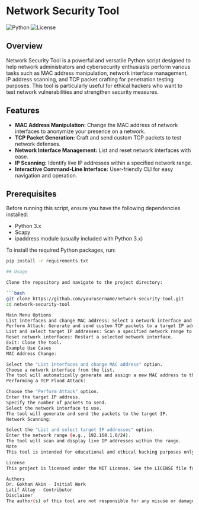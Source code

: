 # Network Security Tool

![Python](https://img.shields.io/badge/Python-3.x-blue.svg)
![License](https://img.shields.io/badge/License-MIT-green.svg)

## Overview

Network Security Tool is a powerful and versatile Python script designed to help network administrators and cybersecurity enthusiasts perform various tasks such as MAC address manipulation, network interface management, IP address scanning, and TCP packet crafting for penetration testing purposes. This tool is particularly useful for ethical hackers who want to test network vulnerabilities and strengthen security measures.

## Features

- **MAC Address Manipulation:** Change the MAC address of network interfaces to anonymize your presence on a network.
- **TCP Packet Generation:** Craft and send custom TCP packets to test network defenses.
- **Network Interface Management:** List and reset network interfaces with ease.
- **IP Scanning:** Identify live IP addresses within a specified network range.
- **Interactive Command-Line Interface:** User-friendly CLI for easy navigation and operation.

## Prerequisites

Before running this script, ensure you have the following dependencies installed:

- Python 3.x
- Scapy
- ipaddress module (usually included with Python 3.x)

To install the required Python packages, run:

```bash
pip install -r requirements.txt

## Usage

Clone the repository and navigate to the project directory:

```bash
git clone https://github.com/yourusername/network-security-tool.git
cd network-security-tool

Main Menu Options
List interfaces and change MAC address: Select a network interface and assign a random MAC address.
Perform Attack: Generate and send custom TCP packets to a target IP address.
List and select target IP addresses: Scan a specified network range to find live IP addresses.
Reset network interfaces: Restart a selected network interface.
Exit: Close the tool.
Example Use Cases
MAC Address Change:

Select the "List interfaces and change MAC address" option.
Choose a network interface from the list.
The tool will automatically generate and assign a new MAC address to the selected interface.
Performing a TCP Flood Attack:

Choose the "Perform Attack" option.
Enter the target IP address.
Specify the number of packets to send.
Select the network interface to use.
The tool will generate and send the packets to the target IP.
Network Scanning:

Select the "List and select target IP addresses" option.
Enter the network range (e.g., 192.168.1.0/24).
The tool will scan and display live IP addresses within the range.
Note
This tool is intended for educational and ethical hacking purposes only. Use responsibly and always obtain proper authorization before testing any network.

License
This project is licensed under the MIT License. See the LICENSE file for more details.

Authors
Dr. Gokhan Akin - Initial Work
Latif Altay - Contributor
Disclaimer
The author(s) of this tool are not responsible for any misuse or damage caused by the improper use of this tool. It is solely intended for educational purposes and should only be used in a lawful manner.
